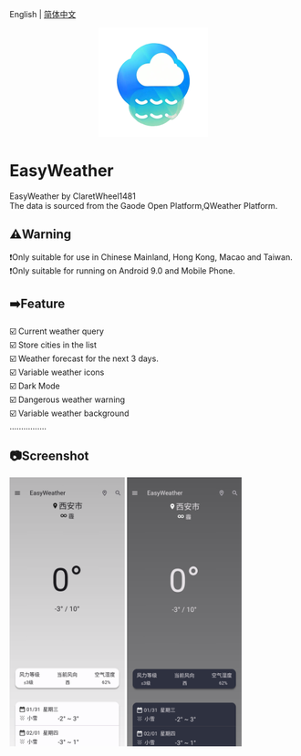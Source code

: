 English | [简体中文](README_CN.md)
<p align="center">
    <a href="https://github.com/ClaretWheel1481/easyweather">
        <img src="./assets/images/easyweather.png" height="12%"/>
    </a>
</p>


# EasyWeather
EasyWeather by ClaretWheel1481
<br>
The data is sourced from the Gaode Open Platform,QWeather Platform.
<br>
## ⚠️Warning
❗️Only suitable for use in Chinese Mainland, Hong Kong, Macao and Taiwan.<br>
❗️Only suitable for running on Android 9.0 and Mobile Phone.<br>

## ➡️Feature
☑️
Current weather query
<br>
☑️
Store cities in the list
<br>
☑️
Weather forecast for the next 3 days.
<br>
☑️
Variable weather icons
<br>
☑️
Dark Mode
<br>
☑️
Dangerous weather warning
<br>
☑️
Variable weather background
<br>
................

## 📷Screenshot
<div class="half">
<img src="./assets/images/Sample_107_light.png" width=40%/>
<img src="./assets/images/Sample_107_dark.png" width=40%/>
</div>
